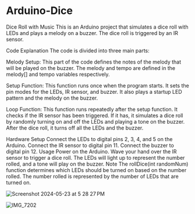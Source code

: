 ﻿# Arduino-Dice

Dice Roll with Music
This is an Arduino project that simulates a dice roll with LEDs and plays a melody on a buzzer. The dice roll is triggered by an IR sensor.

Code Explanation
The code is divided into three main parts:

Melody Setup: This part of the code defines the notes of the melody that will be played on the buzzer. The melody and tempo are defined in the melody[] and tempo variables respectively.

Setup Function: This function runs once when the program starts. It sets the pin modes for the LEDs, IR sensor, and buzzer. It also plays a startup LED pattern and the melody on the buzzer.

Loop Function: This function runs repeatedly after the setup function. It checks if the IR sensor has been triggered. If it has, it simulates a dice roll by randomly turning on and off the LEDs and playing a tone on the buzzer. After the dice roll, it turns off all the LEDs and the buzzer.

Hardware Setup
Connect the LEDs to digital pins 2, 3, 4, and 5 on the Arduino.
Connect the IR sensor to digital pin 11.
Connect the buzzer to digital pin 12.
Usage
Power on the Arduino.
Wave your hand over the IR sensor to trigger a dice roll. The LEDs will light up to represent the number rolled, and a tone will play on the buzzer.
Note
The rollDice(int randomNum) function determines which LEDs should be turned on based on the number rolled. The number rolled is represented by the number of LEDs that are turned on.
 
![Screenshot 2024-05-23 at 5 28 27 PM](https://github.com/MarcVidalCodes/Arduino-Dice/assets/139398395/0b1c43a5-069c-4fa5-a5be-d7cca33ac3dd)

![IMG_7202](https://github.com/MarcVidalCodes/Arduino-Dice/assets/139398395/33c29599-dbc1-4758-9a60-01d4652430cc)
